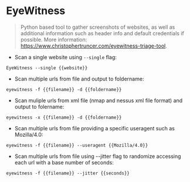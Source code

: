# EyeWitness

> Python based tool to gather screenshots of websites, as well as additional information such as header info and default credentials if possible.
> More information: <https://www.christophertruncer.com/eyewitness-triage-tool>.

- Scan a single website using `--single` flag:

`EyeWitness --single {{website}}`

- Scan multiple urls from file and output to foldername:

`eyewitness -f {{filename}} -d {{foldername}}`

- Scan muliple urls from xml file (nmap and nessus xml file format) and output to folername:

`eyewitness -x {{filename}} -d {{foldername}}`

- Scan multiple urls from file providing a specific useragent such as Mozilla/4.0:

`eyewitness -f {{filename}} --useragent {{Mozilla/4.0}}`

- Scan multiple urls from file using --jitter flag to randomize accessing each url with a base number of seconds:

`eyewitness -f {{filename}} --jitter {{seconds}}`
